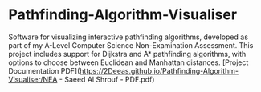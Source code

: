 # Pathfinding-Algorithm-Visualiser
 Software for visualizing interactive pathfinding algorithms, developed as part of my A-Level Computer Science Non-Examination Assessment. This project includes support for Dijkstra and A* pathfinding algorithms, with options to choose between Euclidean and Manhattan distances.
[Project Documentation PDF](https://2Deeas.github.io/Pathfinding-Algorithm-Visualiser/NEA - Saeed Al Shrouf - PDF.pdf)
